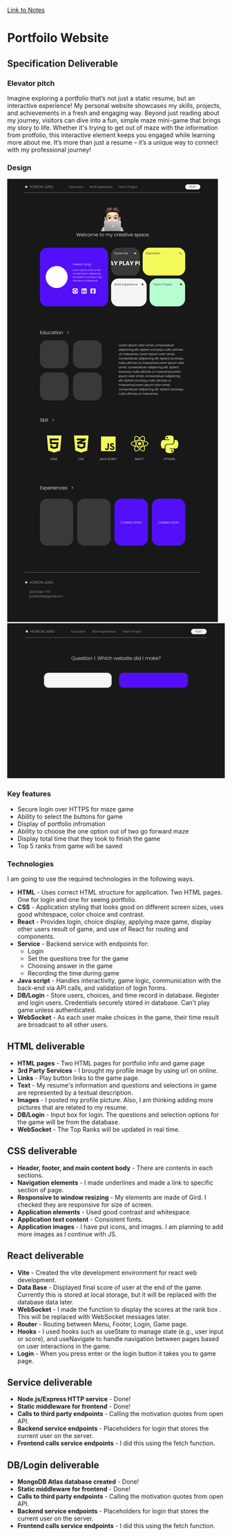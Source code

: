 [Link to Notes](./notes.md)

# **Portfoilo Website**

## **Specification Deliverable**

### **Elevator pitch**

Imagine exploring a portfolio that’s not just a static resume, but an interactive experience! My personal website showcases my skills, projects, and achievements in a fresh and engaging way. Beyond just reading about my journey, visitors can dive into a fun, simple maze mini-game that brings my story to life. Whether it's trying to get out of maze with the information from protfolio, this interactive element keeps you engaged while learning more about me. It’s more than just a resume – it’s a unique way to connect with my professional journey!

### **Design**
![Desktop1](./public/imgs/Desktop1.jpg)
![Desktop2](./public/imgs/Desktop2.jpg)

### **Key features**
- Secure login over HTTPS for maze game
- Ability to select the buttons for game
- Display of portfolio infromation
- Ability to choose the one option out of two go forward maze
- Display total time that they took to finish the game
- Top 5 ranks from game will be saved

### **Technologies**

I am going to use the required technologies in the following ways.

- **HTML** - Uses correct HTML structure for application. Two HTML pages. One for login and one for seeing portfolio.
- **CSS** - Application styling that looks good on different screen sizes, uses good whitespace, color choice and contrast.
- **React** - Provides login, choice display, applying maze game, display other users result of game, and use of React for routing and components.
- **Service** - Backend service with endpoints for:
  - Login
  - Set the questions tree for the game
  - Choosing answer in the game
  - Recording the time during game
- **Java script** - Handles interactivity, game logic, communication with the back-end via API calls, and validation of login forms.
- **DB/Login** - Store users, choices, and time record in database. Register and login users. Credentials securely stored in database. Can't play game unless authenticated.
- **WebSocket** - As each user make choices in the game, their time result are broadcast to all other users.


## **HTML deliverable**
- **HTML pages** - Two HTML pages for portfolio info and game page
- **3rd Party Services** - I brought my profile image by using url on online.
- **Links** - Play button links to the game page.
- **Text** - My resume's information and questions and selections in game are represented by a textual description.
- **Images** - I posted my profile picture. Also, I am thinking adding more pictures that are related to my resume.
- **DB/Login** - Input box for login. The questions and selection options for the game will be from the database.
- **WebSocket** - The Top Ranks will be updated in real time.

## **CSS deliverable**

- **Header, footer, and main content body** - There are contents in each sections.
- **Navigation elements** - I made underlines and made a link to specific section of page.
- **Responsive to window resizing** - My elements are made of Gird. I checked they are responsive for size of screen.
- **Application elements** - Used good contrast and whitespace.
- **Application text content** - Consistent fonts.
- **Application images** - I have put icons, and images. I am planning to add more images as I continue with JS.

## **React deliverable**

- **Vite** - Created the vite development environment for react web development.
- **Data Base** - Displayed final score of user at the end of the game. Currently this is stored at local storage, but it will be replaced with the database data later.
- **WebSocket** - I made the function to display the scores at the rank box . This will be replaced with WebSocket messages later.
- **Router** - Routing between Menu, Footer, Login, Game page.
- **Hooks** - I used hooks such as useState to manage state (e.g., user input or score), and useNavigate to handle navigation between pages based on user interactions in the game.
- **Login** - When you press enter or the login button it takes you to game page.


## **Service deliverable**

- **Node.js/Express HTTP service** - Done!
- **Static middleware for frontend** - Done!
- **Calls to third party endpoints** - Calling the motivation quotes from open API.
- **Backend service endpoints** - Placeholders for login that stores the current user on the server.
- **Frontend calls service endpoints** - I did this using the fetch function.

## **DB/Login deliverable**

- **MongoDB Atlas database created** - Done!
- **Static middleware for frontend** - Done!
- **Calls to third party endpoints** - Calling the motivation quotes from open API.
- **Backend service endpoints** - Placeholders for login that stores the current user on the server.
- **Frontend calls service endpoints** - I did this using the fetch function.